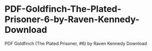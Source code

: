 # PDF-Goldfinch-The-Plated-Prisoner-6-by-Raven-Kennedy-Download
PDF Goldfinch (The Plated Prisoner, #6) by Raven Kennedy Download
